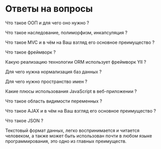 # Ответы на вопросы

Что такое ООП и для чего оно нужно ? 

Что такое наследование, полиморфизм, инкапсуляция ?

Что такое MVC и в чём на Ваш взгляд его основное преимущество ?

Что такое фреймворк ?

Какую реализацию технологии ORM использует фреймворк YII ?

Для чего нужна нормализация баз данных ? 

Для чего нужно пространство имен ? 

Какие плюсы использования JavaScript в веб-приложении ?

Что такое область видимости переменных ? 

Что такое AJAX и в чём на Ваш взгляд его основное преимущество ? 

Что такое JSON ? 

Текстовый формат данных, легко воспринимается и читается человеком, а также может быть использован почти в любом языке программирования, это одно из главных преимуществ.


